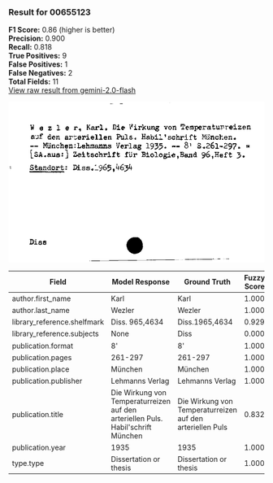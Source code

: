 ### Result for 00655123
**F1 Score:** 0.86 (higher is better)<br>**Precision:** 0.900<br>**Recall:** 0.818<br>**True Positives:** 9<br>**False Positives:** 1<br>**False Negatives:** 2<br>**Total Fields:** 11<br>[View raw result from gemini-2.0-flash](https://github.com/RISE-UNIBAS/humanities_data_benchmark/blob/main/results/2025-10-01/T0151/request_T0151_00655123.json)

<img src="https://github.com/RISE-UNIBAS/humanities_data_benchmark/blob/main/benchmarks/zettelkatalog/images/00655123.jpg?raw=true" alt="00655123" width="600px">

| Field | Model Response | Ground Truth | Fuzzy Score | Match |
|-------|----------------|--------------|-------------|-------|
| author.first_name | Karl | Karl | 1.000 | ✅ |
| author.last_name | Wezler | Wezler | 1.000 | ✅ |
| library_reference.shelfmark | Diss. 965,4634 | Diss.1965,4634 | 0.929 | ✅ |
| library_reference.subjects | None | Diss | 0.000 | ❌ |
| publication.format | 8' | 8' | 1.000 | ✅ |
| publication.pages | 261-297 | 261-297 | 1.000 | ✅ |
| publication.place | München | München | 1.000 | ✅ |
| publication.publisher | Lehmanns Verlag | Lehmanns Verlag | 1.000 | ✅ |
| publication.title | Die Wirkung von Temperaturreizen auf den arteriellen Puls. Habil'schrift München | Die Wirkung von Temperaturreizen auf den arteriellen Puls | 0.832 | ❌ |
| publication.year | 1935 | 1935 | 1.000 | ✅ |
| type.type | Dissertation or thesis | Dissertation or thesis | 1.000 | ✅ |
